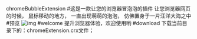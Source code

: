 chromeBubbleExtension
#这是一款让您的浏览器冒泡泡的插件
让您浏览器网页的时候， 鼠标移动的地方， 一直出现萌萌的泡泡， 仿佛置身于一片汪洋大海之中
#预览
![img](http://images2015.cnblogs.com/blog/497865/201702/497865-20170228192415938-590156477.png)
#welcome
提升浏览器体验，欢迎使用哟
#download
下载当前目录下的：chromeExtension.crx文件；

